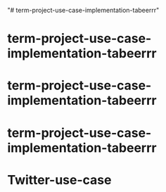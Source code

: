 "# term-project-use-case-implementation-tabeerrr" 
# term-project-use-case-implementation-tabeerrr
# term-project-use-case-implementation-tabeerrr
# term-project-use-case-implementation-tabeerrr
# Twitter-use-case
